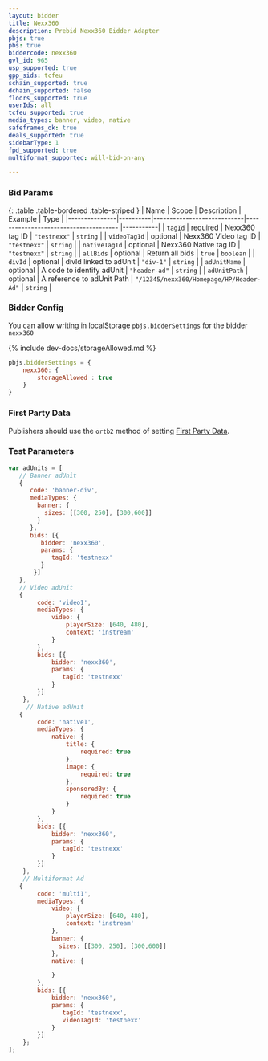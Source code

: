 ```yaml
---
layout: bidder
title: Nexx360
description: Prebid Nexx360 Bidder Adapter
pbjs: true
pbs: true
biddercode: nexx360
gvl_id: 965
usp_supported: true
gpp_sids: tcfeu
schain_supported: true
dchain_supported: false
floors_supported: true
userIds: all
tcfeu_supported: true
media_types: banner, video, native
safeframes_ok: true
deals_supported: true
sidebarType: 1
fpd_supported: true
multiformat_supported: will-bid-on-any

---
```


### Bid Params

{: .table .table-bordered .table-striped }
| Name          | Scope    | Description                | Example                                   | Type      |
|---------------|----------|----------------------------|--------------------------------------     |-----------|
| `tagId`       | required | Nexx360 tag ID             | `"testnexx"`                              | `string`  |
| `videoTagId`  | optional | Nexx360 Video tag ID       | `"testnexx"`                              | `string`  |
| `nativeTagId` | optional | Nexx360 Native tag ID      | `"testnexx"`                              | `string`  |
| `allBids`     | optional | Return all bids            | `true`                                    | `boolean` |
| `divId`       | optional | divId linked to adUnit     | `"div-1"`                                 | `string`  |
| `adUnitName`  | optional | A code to identify adUnit  | `"header-ad"`                             | `string`  |
| `adUnitPath`  | optional | A reference to adUnit Path | `"/12345/nexx360/Homepage/HP/Header-Ad"`  | `string`  |

### Bidder Config

You can allow writing in localStorage `pbjs.bidderSettings` for the bidder `nexx360`

{% include dev-docs/storageAllowed.md %}

```javascript
pbjs.bidderSettings = {
    nexx360: {
        storageAllowed : true
    }
}
```

### First Party Data

Publishers should use the `ortb2` method of setting [First Party Data](https://docs.prebid.org/features/firstPartyData.html).

### Test Parameters

```javascript
var adUnits = [
   // Banner adUnit
   {
      code: 'banner-div',
      mediaTypes: {
        banner: {
          sizes: [[300, 250], [300,600]]
        }
      },
      bids: [{
         bidder: 'nexx360',
         params: {
            tagId: 'testnexx'
         }
       }]
   },
   // Video adUnit
   {
        code: 'video1',
        mediaTypes: {
            video: {
                playerSize: [640, 480],
                context: 'instream'
            }
        },
        bids: [{
            bidder: 'nexx360',
            params: {
               tagId: 'testnexx'
            }
        }]
    },
     // Native adUnit
   {
        code: 'native1',
        mediaTypes: {
            native: {
                title: {
                    required: true
                },
                image: {
                    required: true
                },
                sponsoredBy: {
                    required: true
                }
            }
        },
        bids: [{
            bidder: 'nexx360',
            params: {
               tagId: 'testnexx'
            }
        }]
    },
    // Multiformat Ad
   {
        code: 'multi1',
        mediaTypes: {
            video: {
                playerSize: [640, 480],
                context: 'instream'
            },
            banner: {
              sizes: [[300, 250], [300,600]]
            },
            native: {

            }
        },
        bids: [{
            bidder: 'nexx360',
            params: {
               tagId: 'testnexx',
               videoTagId: 'testnexx'
            }
        }]
    };
];
```
